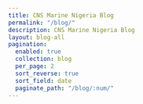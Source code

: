 ```yaml
---
title: CNS Marine Nigeria Blog
permalink: "/blog/"
description: CNS Marine Nigeria Blog
layout: blog-all
pagination:
  enabled: true
  collection: blog
  per_page: 2
  sort_reverse: true
  sort_field: date
  paginate_path: "/blog/:num/"
---
```


